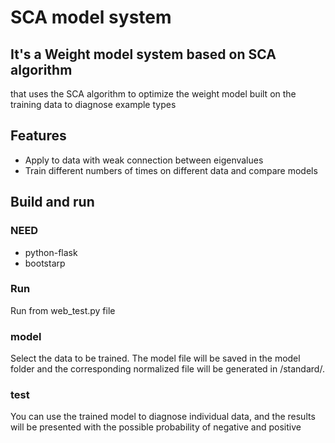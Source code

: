 # SCA model system

## It's a Weight model system based on SCA algorithm
that uses the SCA algorithm to optimize the weight model built on the training data to diagnose example types



## Features

* Apply to data with weak connection between eigenvalues
* Train different numbers of times on different data and compare models


## Build and run

### NEED

* python-flask
* bootstarp


### Run

Run from web_test.py file

### model

Select the data to be trained. The model file will be saved in the model folder and the corresponding normalized file will be generated in /standard/.


### test

You can use the trained model to diagnose individual data, and the results will be presented with the possible probability of negative and positive

